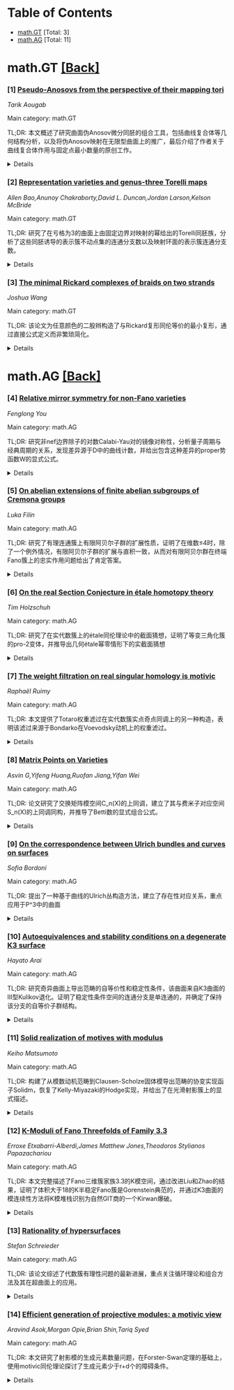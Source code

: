 <div id=toc></div>

# Table of Contents

- [math.GT](#math.GT) [Total: 3]
- [math.AG](#math.AG) [Total: 11]


<div id='math.GT'></div>

# math.GT [[Back]](#toc)

### [1] [Pseudo-Anosovs from the perspective of their mapping tori](https://arxiv.org/abs/2510.12907)
*Tarik Aougab*

Main category: math.GT

TL;DR: 本文概述了研究曲面伪Anosov微分同胚的组合工具，包括曲线复合体等几何结构分析，以及将伪Anosov映射在无限型曲面上的推广，最后介绍了作者关于曲线复合体作用与固定点最小数量的原创工作。


<details>
  <summary>Details</summary>
Motivation: 为研究曲面伪Anosov微分同胚的动力学特性及其映射环面的双曲几何，开发组合工具并建立与各种复合体作用的联系。

Method: 通过分析曲线复合体、弧复合体和裤子复合体等几何结构，将伪Anosov映射在这些复合体上的动力学作用与映射本身的动力学及其映射环面的双曲几何联系起来。

Result: 建立了伪Anosov微分同胚在各类复合体上的作用与其动力学特性之间的对应关系，并推广到无限型曲面上的类似映射研究。

Conclusion: 这些组合工具为理解伪Anosov映射的几何和动力学特性提供了有效框架，作者还展示了曲线复合体作用与固定点最小数量之间的新联系。

Abstract: In this chapter, we outline some of the many combinatorial tools developed
over the past three decades for studying a pseudo-Anosov diffeomorphism of a
surface by analyzing the geometry of its mapping torus. We begin with an
overview of the various simplicial complexes associated with a surface (such as
the curve, arc, and pants complexes) and explain how to relate the dynamics of
the action of a given pseudo-Anosov on any one of these complexes to the
dynamics of the diffeomorphism itself, or to the hyperbolic geometry of its
mapping torus. We next cover some of the more modern features of the theory by
discussing various analogs of pseudo-Anosov diffeomorphisms on surfaces of
infinite type. We conclude with a description of original work-- due jointly to
the author with Dave Futer and Sam Taylor-- that relates the action of a
pseudo-Anosov on the curve complex to the minimum number of fixed points for
any map in the corresponding isotopy class. The paper is written in as
accessible a way as possible while assuming only the bare minimum in
background. The hope is to informally convey to the reader some of the main
ideas and strategies in the area.

</details>


### [2] [Representation varieties and genus-three Torelli maps](https://arxiv.org/abs/2510.13491)
*Allen Bao,Anunoy Chakraborty,David L. Duncan,Jordan Larson,Kelson McBride*

Main category: math.GT

TL;DR: 研究了在亏格为3的曲面上由固定边界对映射的幂给出的Torelli同胚族，分析了这些同胚诱导的表示簇不动点集的连通分支数以及映射环面的表示簇连通分支数。


<details>
  <summary>Details</summary>
Motivation: 研究Torelli同胚在表示簇上的作用，特别是分析不动点集的拓扑结构和映射环面表示簇的连通性，这有助于理解曲面自同胚与表示簇的相互作用。

Method: 使用边界对映射的幂构造Torelli同胚族，通过代数拓扑方法分析这些同胚在表示簇上诱导映射的不动点集和映射环面的表示簇。

Result: 确定了每个此类同胚诱导的表示簇不动点集的连通分支数，以及对应映射环面表示簇的连通分支数。

Conclusion: 该研究为理解Torelli同胚在表示簇上的作用提供了具体的连通性结果，深化了对曲面自同胚与表示簇几何结构的认识。

Abstract: We consider the family of Torelli homeomorphisms on a genus-three surface
given by powers of a fixed bounding pair map. For each such homeomorphism
$\phi$ we determine the number of connected components of the fixed point set
of the induced map on the representation variety of the surface, as well as the
number of connected components of the representation variety of the mapping
torus of $\phi$.

</details>


### [3] [The minimal Rickard complexes of braids on two strands](https://arxiv.org/abs/2510.13764)
*Joshua Wang*

Main category: math.GT

TL;DR: 该论文为任意颜色的二股辫构造了与Rickard复形同伦等价的最小复形，通过直接公式定义而非繁琐简化。


<details>
  <summary>Details</summary>
Motivation: Rickard复形是辫子理论中的重要工具，但通常需要复杂简化过程。本文旨在为二股辫情况直接构造最小复形，简化计算过程。

Method: 通过有根据的猜测和逆向工程获得显式公式，直接定义最小复形，避免繁琐的简化步骤。

Result: 成功为任意颜色的二股辫构造了与Rickard复形同伦等价的最小复形，该复形直接由显式公式定义。

Conclusion: 该方法为辫子理论中的复形构造提供了更直接的途径，特别适用于二股辫情况，简化了计算过程。

Abstract: The Rickard complex of a braid with strands colored by positive integers is a
chain complex of singular Soergel bimodules. The complex determines the colored
triply-graded homology and colored sl(N) homology of the braid closure, when
closure is color-compatible. For each braid on two strands with any colors, we
construct a minimal complex that is homotopy equivalent to its Rickard complex.
It is not obtained by laborious simplification; instead, it is defined directly
by explicit formulas obtained by educated guesswork and reverse engineering.

</details>


<div id='math.AG'></div>

# math.AG [[Back]](#toc)

### [4] [Relative mirror symmetry for non-Fano varieties](https://arxiv.org/abs/2510.13027)
*Fenglong You*

Main category: math.AG

TL;DR: 研究非nef边界除子的对数Calabi-Yau对的镜像对称性，分析量子周期与经典周期的关系，发现差异源于D中的曲线计数，并给出包含这种差异的proper势函数W的显式公式。


<details>
  <summary>Details</summary>
Motivation: 研究具有光滑反典范除子D的光滑射影簇X的对数Calabi-Yau对(X,D)的镜像对称性，特别关注D不是nef的情况，探索量子周期与经典周期之间的关系。

Method: 使用Gross-Siebert的内在镜像构造方法，构建镜像proper Landau-Ginzburg模型(ˇX,W)，分析正则化量子周期与经典周期的关系，并通过与D相关的镜像映射识别差异来源。

Result: 发现量子周期与经典周期之间的差异源于D中的曲线计数，由与D相关的镜像映射控制，得到了包含这种差异的proper势函数W的显式公式。

Conclusion: 量子周期与镜像映射一起提供了与proper势函数完全相同的信息，建立了对数Calabi-Yau对镜像对称性的完整描述。

Abstract: Given a smooth projective variety $X$ with a smooth anticanonical divisor
$D$, we study mirror symmetry for the log Calabi--Yau pair $(X,D)$ without
assuming that $D$ is nef. We consider the mirror proper Landau--Ginzburg model
$(\check X,W)$ from the intrinsic mirror construction of Gross--Siebert. We
examine the relationship between the regularized quantum period of $X$ and the
classical period of $W$, and identify the discrepancy between them as
originating from curve counts in $D$, governed by the mirror map associated
with $D$. We also obtain an explicit formula for the proper potential $W$ that
encodes this discrepancy. In the end, we show that the quantum period, together
with the mirror map, gives exactly the same information as the proper
potential.

</details>


### [5] [On abelian extensions of finite abelian subgroups of Cremona groups](https://arxiv.org/abs/2510.13200)
*Luka Filin*

Main category: math.AG

TL;DR: 研究了有理连通簇上有限阿贝尔子群的扩展性质，证明了在维数≤4时，除了一个例外情况，有限阿贝尔子群的扩展与直积一致，从而对有限阿贝尔群在终端Fano簇上的忠实作用问题给出了肯定答案。


<details>
  <summary>Details</summary>
Motivation: 探讨有限群在有理连通簇上的忠实作用是否能扩展到终端Fano簇上的忠实作用，特别关注有限阿贝尔群的情况。

Method: 使用代数方法分析有限阿贝尔子群在Cremona群中的扩展性质，研究维数≤4的情形。

Result: 证明了在维数≤4时，阿贝尔扩展与直积一致（除一个例外），这为有限阿贝尔群在终端Fano簇上的忠实作用问题提供了肯定答案。

Conclusion: 在维数≤4的情况下，有限阿贝尔群在有理连通簇上的忠实作用可以扩展到终端Fano簇上的忠实作用，前提是接受关于三维有理连通簇上有限阿贝尔子群结构的猜想描述。

Abstract: In this note, we study extension properties of finite abelian subgroups of
$\mathrm{Bir}(X)$ where $X$ is a rational (or rationally connected) variety of
dimension at most $4$. We are guided by the following question: is it true that
if a finite group $G$ faithfully acts on a rationally connected variety of
dimension $n$, then $G$ can faithfully act on a terminal Fano variety of
dimension $n$? Using algebraic methods, we prove that up to dimension $4$,
abelian extensions of finite abelian subgroups of the Cremona group coincide
with direct products of such subgroups, with one exception. This result implies
a positive answer to the above question up to dimension $4$ in the case of
finite abelian groups, modulo a conjectural description of finite abelian
subgroups of $\mathrm{Bir}(X)$ where $X$ is a rationally connected threefold.

</details>


### [6] [On the real Section Conjecture in étale homotopy theory](https://arxiv.org/abs/2510.13325)
*Tim Holzschuh*

Main category: math.AG

TL;DR: 研究了在实代数簇上的étale同伦理论中的截面猜想，证明了等变三角化簇的pro-2变体，并推导出几何étale幂零情形下的实截面猜想


<details>
  <summary>Details</summary>
Motivation: 研究实代数簇上的étale同伦理论中的截面猜想，旨在理解代数几何与拓扑之间的深刻联系

Method: 使用等变三角化方法，证明pro-2变体的截面猜想，并扩展到几何étale幂零情形

Result: 证明了等变三角化簇的pro-2截面猜想，包括所有光滑簇和所有（可能奇异的）仿射/射影簇，并推导出几何étale幂零情形的实截面猜想

Conclusion: 成功建立了实代数簇上étale同伦理论中截面猜想的pro-2变体和几何étale幂零情形的证明

Abstract: We study the Section Conjecture in \'etale homotopy theory for varieties over
$\mathbb{R}$. We prove its pro-$2$ variant for equivariantly triangulable
varieties. Examples include all smooth varieties as well as all (possibly
singular) affine/projective varieties. Building on this, we derive the real
Section Conjecture in the geometrically \'etale nilpotent (e.g. simply
connected) case.

</details>


### [7] [The weight filtration on real singular homology is motivic](https://arxiv.org/abs/2510.13379)
*Raphaël Ruimy*

Main category: math.AG

TL;DR: 本文提供了Totaro权重滤过在实代数簇实点奇点同调上的另一种构造，表明该滤过来源于Bondarko在Voevodsky动机上的权重滤过。


<details>
  <summary>Details</summary>
Motivation: 为Totaro在实代数簇实点奇点同调上的权重滤过提供更直接的构造方法，并揭示其与动机理论中权重滤过的联系。

Method: 通过替代构造方法，将Totaro权重滤过与Bondarko在Voevodsky动机上的权重滤过建立联系。

Result: 成功展示了Totaro权重滤过实际上来源于动机理论中的权重滤过结构。

Conclusion: 该研究建立了实代数几何中权重滤过与动机理论之间的深刻联系，为理解实代数簇的同调性质提供了新的视角。

Abstract: We give an alternative construction of Totaro's weight filtration on singular
homology of the real points of a real algebraic variety. Our construction shows
that this filtration comes from Bondarko's weight filtration on Voevodsky
motives.

</details>


### [8] [Matrix Points on Varieties](https://arxiv.org/abs/2510.13380)
*Asvin G,Yifeng Huang,Ruofan Jiang,Yifan Wei*

Main category: math.AG

TL;DR: 论文研究了交换矩阵模空间C_n(X)的上同调，建立了其与费米子对应空间S_n(X)的上同调同构，并推导了Betti数的显式组合公式。


<details>
  <summary>Details</summary>
Motivation: 研究交换矩阵模空间的上同调性质，探索非交换Weil限制与经典理论的联系，验证Boson-Fermion对应的版本。

Method: 引入费米子对应空间S_n(X)作为卷积构造，证明自然映射σ: S_n(X)→C_n(X)在温和条件下诱导ℓ-adic上同调同构。

Result: 建立了C_n(X)与S_n(X)的上同调同构，推导了Betti数的显式组合公式和Macdonald型生成级数，并证明了Hermitian变体。

Conclusion: 确认了从经典Weil限制理论推导的启发式结果，展示了Boson-Fermion对应的具体实现，为交换矩阵模空间的上同调研究提供了新工具。

Abstract: We study the cohomology of $C_n(X)$, the moduli space of commuting $n$-by-$n$
matrices satisfying the equations defining a variety $X$. This space can be
viewed as a non-commutative Weil restriction from the algebra of $n$-by-$n$
matrices to the ground field. We introduce a ``Fermionic" counterpart $S_n(X)$,
constructed as a convolution $X^n \times^{S_n} \mathrm{GL}_n/\mathrm{T}_n$. Our
main result establishes that a natural map $\sigma \colon S_n(X) \to C_n(X)$
induces an isomorphism on $\ell$-adic cohomology under mild conditions on $X$
or the characteristic of the field. This confirms a heuristic derived from the
classical theory of Weil restrictions and highlights a version of Boson-Fermion
correspondence. Furthermore, we derive explicit combinatorial formulae for the
Betti numbers of $C_n(X)$ and a Macdonald-type generating series. Finally we
prove a Hermitian variant of our main result.

</details>


### [9] [On the correspondence between Ulrich bundles and curves on surfaces](https://arxiv.org/abs/2510.13455)
*Sofia Bordoni*

Main category: math.AG

TL;DR: 提出了一种基于曲线的Ulrich丛构造方法，建立了存在性对应关系，重点应用于P^3中的曲面


<details>
  <summary>Details</summary>
Motivation: 研究曲面上的Ulrich丛存在性问题，为代数几何中的向量丛理论提供新视角

Method: 采用曲线基方法，建立Ulrich丛存在性的对应关系

Result: 开发了曲面Ulrich丛的构造框架，特别适用于P^3中的曲面

Conclusion: 曲线基方法为研究Ulrich丛提供了有效工具，在曲面情形下具有良好应用前景

Abstract: This work provides a curve-based approach to Ulrich bundles on surfaces,
establishing a correspondence that characterizes their existence, with a focus
on applications to surfaces in $\mathbb{P}^3$.

</details>


### [10] [Autoequivalences and stability conditions on a degenerate K3 surface](https://arxiv.org/abs/2510.13526)
*Hayato Arai*

Main category: math.AG

TL;DR: 研究奇异曲面上导出范畴的自等价性和稳定性条件，该曲面来自K3曲面的III型Kulikov退化。证明了稳定性条件空间的连通分支是单连通的，并确定了保持该分支的自等价子群结构。


<details>
  <summary>Details</summary>
Motivation: 研究奇异曲面上导出范畴的几何性质，特别是稳定性条件和自等价群的结构，这对于理解代数几何中的模空间和范畴化问题具有重要意义。

Method: 通过与退化总空间的比较，分析稳定性条件空间的连通性和墙室结构，使用半球扭曲来描述几何结构。

Result: 证明了稳定性条件空间的连通分支是单连通的，确定了自等价群中保持该分支的子群同构于ℤ×Γ₁(3)×Aut(X)，其中Γ₁(3)是SL(2,ℤ)的3级同余子群。

Conclusion: 该研究为理解奇异曲面上的导出范畴提供了新的几何洞见，揭示了稳定性条件空间和自等价群的精细结构。

Abstract: We study autoequivalences and stability conditions on the derived category of
coherent sheaves on a singular surface $X$ which arises as an open subvariety
of a type III Kulikov degeneration of K3 surfaces. The surface $X$ consists of
four irreducible components, one of which is $\mathbb{P}^2$, and the others are
non-compact rational surfaces. Using a comparison with the total space of the
degeneration, we show that the connected component
$\mathrm{Stab}^\dagger(D^b_{\mathbb{P}^2}(X))$ of the space of stability
conditions on the supported derived category $D^b_{\mathbb{P}^2}(X)$ containing
geometric stability conditions is simply connected, and describe its
wall-and-chamber structure via half-spherical twists. As consequences, we
determine the subgroup of the autoequivalence group $\mathrm{Aut}(D^b(X))$ that
preserves this component; it is isomorphic to $\mathbb{Z} \times \Gamma_1(3)
\times \mathrm{Aut}(X)$, where $\Gamma_1(3) \subset \mathrm{SL}(2,\mathbb{Z})$
is the congruence subgroup of level~3.

</details>


### [11] [Solid realization of motives with modulus](https://arxiv.org/abs/2510.13596)
*Keiho Matsumoto*

Main category: math.AG

TL;DR: 构建了从模数动机范畴到Clausen-Scholze固体模导出范畴的协变实现函子Solidm，恢复了Kelly-Miyazaki的Hodge实现，并给出了在光滑射影簇上的显式描述。


<details>
  <summary>Details</summary>
Motivation: 建立模数动机与固体模理论之间的联系，为模数动机理论提供新的实现方法。

Method: 构造协变实现函子Solidm，利用Ren的pro-固体比较定理，在光滑射影簇和简单正规交叉除子的设置下进行显式计算。

Result: 成功构造了Solidm函子，恢复了已知的Hodge实现，并给出了锥形动机的显式描述，与沿补集形式完备化相关。

Conclusion: 该工作为模数动机理论提供了与固体模理论的新联系，扩展了动机实现的研究框架。

Abstract: We construct a covariant realization functor, denoted \textsc{Solidm}, from
the category of motives with modulus to the derived category of solid modules
in the sense of Clausen--Scholze. For any smooth modulus pair (X, D), the dual
of Solidm(X, D) recovers the Hodge realization of Kelly--Miyazaki for (X, D).
Using Ren's pro-solid comparison theorem, we give an explicit description of
Solidm(X, D) and compute Solidm of the cone of M(U, D restricted to U) $\to$
M(X, D), in the setting where X is a smooth proper variety over a field, D
$\subset$ X is a simple normal crossings divisor, and U $\subset$ X is an open
immersion. We identify the result via the formal completion of X along the
complement X $\setminus$ U.

</details>


### [12] [K-Moduli of Fano Threefolds of Family 3.3](https://arxiv.org/abs/2510.13611)
*Erroxe Etxabarri-Alberdi,James Matthew Jones,Theodoros Stylianos Papazachariou*

Main category: math.AG

TL;DR: 本文完整描述了Fano三维簇家族3.3的K模空间，通过改进Liu和Zhao的结果，证明了体积大于18的K半稳定Fano簇是Gorenstein典范的，并通过K3曲面的模连续性方法将K模堆栈识别为自然GIT商的一个Kirwan爆破。


<details>
  <summary>Details</summary>
Motivation: 研究Fano三维簇家族3.3的K模空间结构，改进现有关于K半稳定Fano簇性质的结果，并将K模堆栈与几何不变量理论(GIT)商联系起来。

Method: 结合改进的K半稳定性边界结果与通过格极化K3曲面的模连续性方法，将K模堆栈识别为(1,1,2)除子在ℙ¹×ℙ¹×ℙ²中自然GIT商的Kirwan爆破。

Result: 证明了体积大于18的K半稳定Fano簇是Gorenstein典范的且允许一般象，并将家族3.3的K模堆栈明确描述为特定GIT商的Kirwan爆破。

Conclusion: 成功完整描述了Fano三维簇家族3.3的K模空间结构，建立了K模理论与GIT理论之间的具体联系，并改进了关于K半稳定Fano簇性质的现有结果。

Abstract: We explicitly fully describe the K-moduli space of Fano threefold family
number 3.3. We first show that K-semistable Fano varieties with volume greater
than 18 are Gorenstein canonical and admit general elephants, decreasing the
bound on a result by Liu and Zhao. Combining this with the moduli-continuity
method via lattice-polarized K3 surfaces, we identify the K-moduli stack
parametrising K-semistable varieties in family number 3.3 with a Kirwan blow up
of the natural GIT quotient of $(1,1,2)$ divisors in $\mathbb{P}^1\times
\mathbb{P}^1\times \mathbb{P}^2$.

</details>


### [13] [Rationality of hypersurfaces](https://arxiv.org/abs/2510.13679)
*Stefan Schreieder*

Main category: math.AG

TL;DR: 该论文综述了代数簇有理性问题的最新进展，重点关注循环理论和组合方法及其在超曲面上的应用。


<details>
  <summary>Details</summary>
Motivation: 系统总结代数簇有理性问题研究的最新成果，特别是循环理论和组合方法的发展与应用。

Method: 采用综述研究方法，重点分析循环理论和组合方法在代数簇有理性问题中的应用。

Result: 提供了代数簇有理性问题研究现状的全面概述，特别强调了超曲面上的应用成果。

Conclusion: 循环理论和组合方法为代数簇有理性问题研究提供了有效工具，在超曲面等特定类型簇上取得了显著进展。

Abstract: We survey recent developments on rationality problems for algebraic
varieties, with a particular emphasis on cycle-theoretic and combinatorial
methods and their applications to hypersurfaces.

</details>


### [14] [Efficient generation of projective modules: a motivic view](https://arxiv.org/abs/2510.13687)
*Aravind Asok,Morgan Opie,Brian Shin,Tariq Syed*

Main category: math.AG

TL;DR: 本文研究了射影模的生成元素数量问题，在Forster-Swan定理的基础上，使用motivic同伦理论探讨了生成元素少于r+d个的障碍条件。


<details>
  <summary>Details</summary>
Motivation: Forster-Swan定理表明d维光滑k-代数上的秩r射影模可由r+d个元素生成。本文旨在研究在什么条件下可以进一步减少生成元素的数量，以及存在哪些障碍阻止这种减少。

Method: 使用motivic同伦理论方法，特别是通过二次增强的Segre类来构造障碍条件。

Result: 发现二次增强的经典Segre类阻碍了用r+d-1个元素生成射影模，这一结果推广了M.P. Murthy的经典结果，且不要求k是代数闭域。同时建立了辛模的高效生成结果。

Conclusion: motivic同伦理论为研究射影模的最小生成集提供了有效工具，二次Segre类构成了减少生成元素数量的重要障碍，这一方法具有普适性。

Abstract: Assume $k$ is a field and $R$ is a smooth $k$-algebra of dimension $d$. If
$P$ is a projective module of rank $r$, then it is well-known that $P$ can be
generated by $r+d$-elements (Forster--Swan). Under suitable assumptions on $r$
and $d$, we investigate obstructions to generation of $P$ by fewer than $r+d$
elements using motivic homotopy theory. For example, we observe that a
quadratic enhancement of the classical Segre class obstructs generation by
$r+d-1$ elements, whether or not $k$ is algebraically closed, generalizing old
results of M.P. Murthy. Along the way, we also establish efficient generation
results for symplectic modules.

</details>
